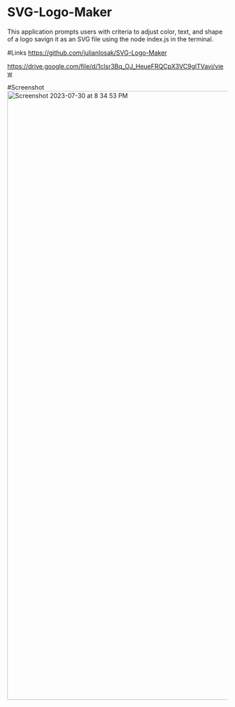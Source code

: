 # SVG-Logo-Maker
This application prompts users with criteria to adjust color, text, and shape of a logo savign it as an SVG file using the node index.js in the terminal.

#Links
https://github.com/julianlosak/SVG-Logo-Maker

https://drive.google.com/file/d/1clsr3Bq_OJ_HeueFRQCpX3VC9glTVavi/view

#Screenshot
<img width="1389" alt="Screenshot 2023-07-30 at 8 34 53 PM" src="https://github.com/julianlosak/SVG-Logo-Maker/assets/131320123/8fdb79f5-ac66-456a-84f0-a9d92a74f274">
